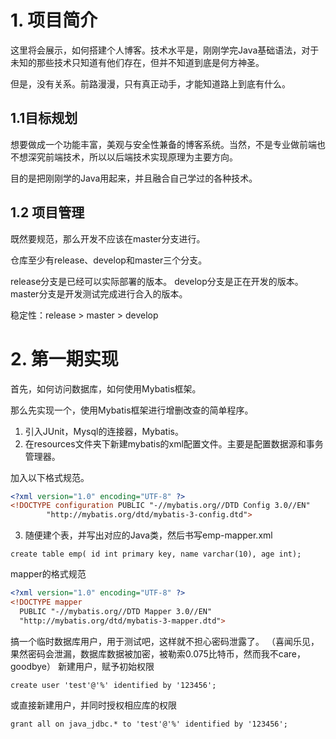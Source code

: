 # 1. 项目简介

这里将会展示，如何搭建个人博客。技术水平是，刚刚学完Java基础语法，对于未知的那些技术只知道有他们存在，但并不知道到底是何方神圣。

但是，没有关系。前路漫漫，只有真正动手，才能知道路上到底有什么。

## 1.1目标规划

想要做成一个功能丰富，美观与安全性兼备的博客系统。当然，不是专业做前端也不想深究前端技术，所以以后端技术实现原理为主要方向。

目的是把刚刚学的Java用起来，并且融合自己学过的各种技术。

## 1.2 项目管理

既然要规范，那么开发不应该在master分支进行。

仓库至少有release、develop和master三个分支。

release分支是已经可以实际部署的版本。
develop分支是正在开发的版本。
master分支是开发测试完成进行合入的版本。

稳定性：release > master > develop

# 2. 第一期实现

首先，如何访问数据库，如何使用Mybatis框架。

那么先实现一个，使用Mybatis框架进行增删改查的简单程序。

1. 引入JUnit，Mysql的连接器，Mybatis。
2. 在resources文件夹下新建mybatis的xml配置文件。主要是配置数据源和事务管理器。

加入以下格式规范。

```xml
<?xml version="1.0" encoding="UTF-8" ?>
<!DOCTYPE configuration PUBLIC "-//mybatis.org//DTD Config 3.0//EN"
        "http://mybatis.org/dtd/mybatis-3-config.dtd">
```

3. 随便建个表，并写出对应的Java类，然后书写emp-mapper.xml

```mysql
create table emp( id int primary key, name varchar(10), age int);
```

mapper的格式规范
```xml
<?xml version="1.0" encoding="UTF-8" ?>
<!DOCTYPE mapper
  PUBLIC "-//mybatis.org//DTD Mapper 3.0//EN"
  "http://mybatis.org/dtd/mybatis-3-mapper.dtd">
```

搞一个临时数据库用户，用于测试吧，这样就不担心密码泄露了。
（喜闻乐见，果然密码会泄漏，数据库数据被加密，被勒索0.075比特币，然而我不care，goodbye）
新建用户，赋予初始权限
```mysql
create user 'test'@'%' identified by '123456';
```

或直接新建用户，并同时授权相应库的权限
```mysql
grant all on java_jdbc.* to 'test'@'%' identified by '123456';
```








